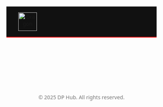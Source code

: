 <html lang="en">
<head>
  <meta charset="UTF-8" />
  <meta name="viewport" content="width=device-width, initial-scale=1.0"/>
  <title>DP Hub – Top Roblox Scripts</title>

  <style>
    header h1 {
      display: none; /* Hides the top heading */
    }

    * {
      margin: 0;
      padding: 0;
      box-sizing: border-box;
      font-family: 'Segoe UI', sans-serif;
    }
    

      background: #000;
      color: #fff;
      overflow-x: hidden;
      position: relative;
    }

    canvas#bg {
      position: fixed;
      top: 0;
      left: 0;
      z-index: 0;
    }

    header {
      background-color: #111;
      border-bottom: 2px solid red;
      padding: 1rem 2rem;
      display: flex;
      align-items: center;
      position: relative;
      z-index: 1;
    }

    header img {
      width: 50px;
      height: 50px;
      margin-right: 1rem;
    }

    header h1 {
      color: red;
      font-size: 2rem;
      font-weight: bold;
    }

    .container {
      position: relative;
      z-index: 1;
      padding: 2rem;
      display: grid;
      grid-template-columns: repeat(auto-fill, minmax(300px, 1fr));
      gap: 1.5rem;
    }

    .card {
      background: #1a1a1a;
      border: 1px solid #444;
      border-left: 4px solid red;
      border-radius: 0.5rem;
      padding: 1rem;
      transition: transform 0.2s;
    }

    .card:hover {
      transform: translateY(-5px);
      box-shadow: 0 0 15px red;
    }

    .card h3 {
      color: red;
      margin-bottom: 0.5rem;
    }

    .card p {
      color: #ccc;
      font-size: 0.9rem;
    }

    .card button {
      margin-top: 1rem;
      background: red;
      color: black;
      border: none;
      padding: 0.5rem 1rem;
      border-radius: 4px;
      cursor: pointer;
      font-weight: bold;
    }

    .card button:hover {
      background: #ff4d4d;
    }

    footer {
      text-align: center;
      padding: 2rem;
      font-size: 0.875rem;
      color: #777;
      z-index: 1;
      position: relative;
    }

    textarea {
      display: none;
    }
  </style>
</head>
<body>

<canvas id="bg"></canvas>

<header>
  <img src="https://yt3.googleusercontent.com/VZFsH87J_cdIIAUJgNQEj0SYUSCu9xYOwAvFj73Sbrr9u6914UXUHEBnLhdOPMbDNQWuJzG3Omc=s900-c-k-c0x00ffffff-no-rj" alt="Dragon">
  <h1>DP Hub</h1>
</header>

<div class="container">
  <!-- Top 15 Script Cards -->
  <script>
    const scripts = [
      { title: "Blade Ball Combat AI", desc: "Auto parry, dash, fake detect", code: `loadstring(game:HttpGet('https://pastebin.com/raw/BladeAI'))()` },
      { title: "Arsenal ESP", desc: "Full wallhack, tracers, team check", code: `loadstring(game:HttpGet('https://pastebin.com/raw/ESPCode'))()` },
      { title: "Fly / Noclip", desc: "Toggle fly + noclip anywhere", code: `loadstring(game:HttpGet('https://pastebin.com/raw/FlyCode'))()` },
      { title: "Speed Boost", desc: "Boost walk/run speed", code: `loadstring(game:HttpGet('https://pastebin.com/raw/Speed'))()` },
      { title: "Teleport GUI", desc: "Click-to-teleport around map", code: `loadstring(game:HttpGet('https://pastebin.com/raw/Teleport'))()` },
      { title: "ESP + Aimbot", desc: "Combo vision + auto aim", code: `loadstring(game:HttpGet('https://pastebin.com/raw/AimbotESP'))()` },
      { title: "Anti-AFK", desc: "Prevent AFK kick forever", code: `loadstring(game:HttpGet('https://pastebin.com/raw/AntiAFK'))()` },
      { title: "Chat Spammer", desc: "Spam custom messages", code: `loadstring(game:HttpGet('https://pastebin.com/raw/Spammer'))()` },
      { title: "Kill All Script", desc: "One-tap kill everyone", code: `loadstring(game:HttpGet('https://pastebin.com/raw/KillAll'))()` },
      { title: "Auto Farm GUI", desc: "Auto farm + level up", code: `loadstring(game:HttpGet('https://pastebin.com/raw/Farm'))()` },
      { title: "X-Ray Vision", desc: "See through walls", code: `loadstring(game:HttpGet('https://pastebin.com/raw/Xray'))()` },
      { title: "Invisible Character", desc: "Turn invisible fully", code: `loadstring(game:HttpGet('https://pastebin.com/raw/Invis'))()` },
      { title: "Item Giver", desc: "Spawn items into inventory", code: `loadstring(game:HttpGet('https://pastebin.com/raw/Giver'))()` },
      { title: "Knife Ability Script", desc: "Use all abilities in Knife Game", code: `loadstring(game:HttpGet('https://pastebin.com/raw/Knife'))()` },
      { title: "OP GUI Hub", desc: "All-in-one GUI for exploits", code: `loadstring(game:HttpGet('https://pastebin.com/raw/OPGUI'))()` },
    ];

    document.write(
      scripts.map(script => `
        <div class="card">
          <h3>${script.title}</h3>
          <p>${script.desc}</p>
          <button onclick="copyScript(\`${script.code}\`)">Copy Script</button>
        </div>
      `).join("")
    );
  </script>
</div>

<footer>
  &copy; 2025 DP Hub. All rights reserved.
</footer>

<textarea id="scriptBox"></textarea>
<script>
  function copyScript(text) {
    const box = document.getElementById("scriptBox");
    box.style.display = "block";
    box.value = text;
    box.select();
    document.execCommand("copy");
    box.style.display = "none";
    alert("✅ Script copied!");
  }
</script>

<!-- Particle Background Script -->
<script>
  const canvas = document.getElementById("bg");
  const ctx = canvas.getContext("2d");
  canvas.width = window.innerWidth;
  canvas.height = window.innerHeight;

  const particles = [];
  for (let i = 0; i < 100; i++) {
    particles.push({
      x: Math.random() * canvas.width,
      y: Math.random() * canvas.height,
      r: Math.random() * 2 + 1,
      d: Math.random() * 1,
    });
  }

  function draw() {
    ctx.clearRect(0, 0, canvas.width, canvas.height);
    ctx.fillStyle = "white";
    for (let i = 0; i < particles.length; i++) {
      const p = particles[i];
      ctx.beginPath();
      ctx.arc(p.x, p.y, p.r, 0, Math.PI * 2, true);
      ctx.fill();
    }
    update();
  }

  function update() {
    for (let i = 0; i < particles.length; i++) {
      const p = particles[i];
      p.y += p.d;
      if (p.y > canvas.height) {
        p.y = 0;
        p.x = Math.random() * canvas.width;
      }
    }
  }

  setInterval(draw, 33);
  window.onresize = () => {
    canvas.width = window.innerWidth;
    canvas.height = window.innerHeight;
  };
</script>
</body>
</html>
